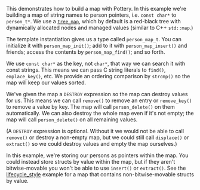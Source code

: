 This demonstrates how to build a map with Pottery. In this example we're building a map of string names to person pointers, i.e. `const char*` to `person_t*`. We use a [`tree_map`](../../../include/pottery/tree_map/), which by default is a red-black tree with dynamically allocated nodes and managed values (similar to C++ `std::map`.)

The template instantiation gives us a type called `person_map_t`. You can initialize it with `person_map_init()`; add to it with `person_map_insert()` and friends; access the contents by `person_map_find()`; and so forth.

We use `const char*` as the key, not `char*`, that way we can search it with const strings. This means we can pass C string literals to `find()`, `emplace_key()`, etc. We provide an ordering comparison by `strcmp()` so the map will keep our values sorted.

We've given the map a `DESTROY` expression so the map can destroy values for us. This means we can call `remove()` to remove an entry or `remove_key()` to remove a value by key. The map will call `person_delete()` on them automatically. We can also destroy the whole map even if it's not empty; the map will call `person_delete()` on all remaining values.

(A `DESTROY` expression is optional. Without it we would not be able to call `remove()` or destroy a non-empty map, but we could still call `displace()` or `extract()` so we could destroy values and empty the map ourselves.)

In this example, we're storing our persons as pointers within the map. You could instead store structs by value within the map, but if they aren't bitwise-movable you won't be able to use `insert()` or `extract()`. See the [lifecycle_style](../lifecycle_style/) example for a map that contains non-bitwise-movable structs by value.
